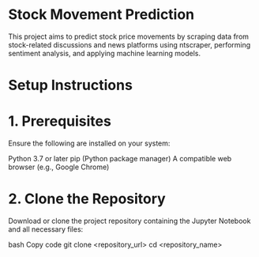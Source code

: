 # Stock Movement Prediction 

This project aims to predict stock price movements by scraping data from stock-related discussions and news platforms using ntscraper, 
performing sentiment analysis, and applying machine learning models.

# Setup Instructions

# 1. Prerequisites
Ensure the following are installed on your system:

Python 3.7 or later
pip (Python package manager)
A compatible web browser (e.g., Google Chrome)

# 2. Clone the Repository
Download or clone the project repository containing the Jupyter Notebook and all necessary files:

bash
Copy code
git clone <repository_url>
cd <repository_name>
